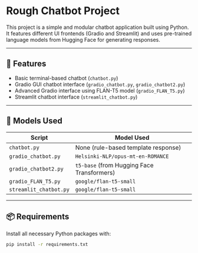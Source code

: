 # Rough Chatbot Project

This project is a simple and modular chatbot application built using Python. It features different UI frontends (Gradio and Streamlit) and uses pre-trained language models from Hugging Face for generating responses.

---

## 🔧 Features

- Basic terminal-based chatbot (`chatbot.py`)
- Gradio GUI chatbot interface (`gradio_chatbot.py`, `gradio_chatbot2.py`)
- Advanced Gradio interface using FLAN-T5 model (`gradio_FLAN_T5.py`)
- Streamlit chatbot interface (`streamlit_chatbot.py`)

---

## 🧠 Models Used

| Script                | Model Used                               |
|-----------------------|-------------------------------------------|
| `chatbot.py`          | None (rule-based template response)       |
| `gradio_chatbot.py`   | `Helsinki-NLP/opus-mt-en-ROMANCE`         |
| `gradio_chatbot2.py`  | `t5-base` (from Hugging Face Transformers)|
| `gradio_FLAN_T5.py`   | `google/flan-t5-small`                    |
| `streamlit_chatbot.py`| `google/flan-t5-small`                    |

---

## 📦 Requirements

Install all necessary Python packages with:

```bash
pip install -r requirements.txt
